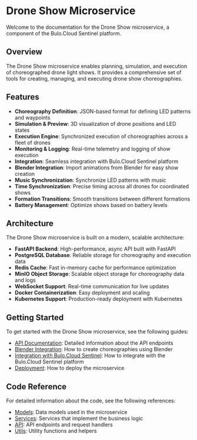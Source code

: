 # Drone Show Microservice

Welcome to the documentation for the Drone Show microservice, a component of the Bulo.Cloud Sentinel platform.

## Overview

The Drone Show microservice enables planning, simulation, and execution of choreographed drone light shows. It provides a comprehensive set of tools for creating, managing, and executing drone show choreographies.

## Features

- **Choreography Definition**: JSON-based format for defining LED patterns and waypoints
- **Simulation & Preview**: 3D visualization of drone positions and LED states
- **Execution Engine**: Synchronized execution of choreographies across a fleet of drones
- **Monitoring & Logging**: Real-time telemetry and logging of show execution
- **Integration**: Seamless integration with Bulo.Cloud Sentinel platform
- **Blender Integration**: Import animations from Blender for easy show creation
- **Music Synchronization**: Synchronize LED patterns with music
- **Time Synchronization**: Precise timing across all drones for coordinated shows
- **Formation Transitions**: Smooth transitions between different formations
- **Battery Management**: Optimize shows based on battery levels

## Architecture

The Drone Show microservice is built on a modern, scalable architecture:

- **FastAPI Backend**: High-performance, async API built with FastAPI
- **PostgreSQL Database**: Reliable storage for choreography and execution data
- **Redis Cache**: Fast in-memory cache for performance optimization
- **MinIO Object Storage**: Scalable object storage for choreography data and logs
- **WebSocket Support**: Real-time communication for live updates
- **Docker Containerization**: Easy deployment and scaling
- **Kubernetes Support**: Production-ready deployment with Kubernetes

## Getting Started

To get started with the Drone Show microservice, see the following guides:

- [API Documentation](api.md): Detailed information about the API endpoints
- [Blender Integration](blender_integration.md): How to create choreographies using Blender
- [Integration with Bulo.Cloud Sentinel](integration.md): How to integrate with the Bulo.Cloud Sentinel platform
- [Deployment](deployment.md): How to deploy the microservice

## Code Reference

For detailed information about the code, see the following references:

- [Models](reference/models.md): Data models used in the microservice
- [Services](reference/services.md): Services that implement the business logic
- [API](reference/api.md): API endpoints and request handlers
- [Utils](reference/utils.md): Utility functions and helpers
